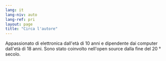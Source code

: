 ```yaml
---
lang: it
lang-niv: auto
lang-ref: pri
layout: page
title: "Circa l'autore"
---
```


Appassionato di elettronica dall'età di 10 anni e dipendente dai computer dall'età di 18 anni. Sono stato coinvolto nell'open source dalla fine del 20 ° secolo.


